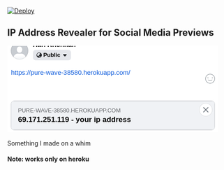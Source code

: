 [![Deploy](https://www.herokucdn.com/deploy/button.svg)](https://heroku.com/deploy?template=https://github.com/hazkaz/social-media-preview-ip-address-revealer)

## IP Address Revealer for Social Media Previews

![facebook ip reveal](https://github.com/hazkaz/social-media-preview-ip-address-revealer/blob/master/fb.png)

Something I made on a whim

#### Note: works only on heroku